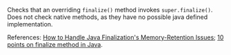 Checks that an overriding `finalize()` method invokes
`super.finalize()`. Does not check native methods, as they have no
possible java defined implementation.

References: [How to Handle Java Finalization\'s Memory-Retention
Issues](https://www.oracle.com/technetwork/java/javamail/finalization-137655.html);
[10 points on finalize method in
Java](https://javarevisited.blogspot.com/2012/03/finalize-method-in-java-tutorial.html).
